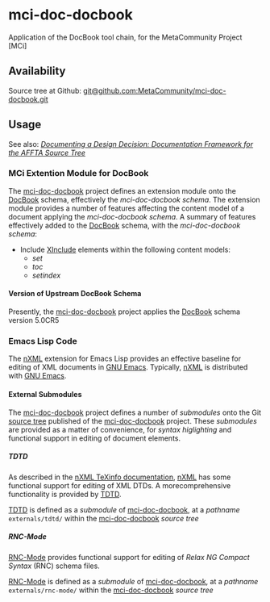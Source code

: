 mci-doc-docbook
===============

Application of the DocBook tool chain, for the MetaCommunity Project [MCi]

## Availability

Source tree at Github: [git@github.com:MetaCommunity/mci-doc-docbook.git][mci-doc-docbook]

## Usage

See also: _[Documenting a Design Decision: Documentation Framework for the AFFTA Source Tree][affta-doc]_

### MCi Extention Module for DocBook

The [mci-doc-docbook][mci-doc-docbook] project defines an extension
module onto the [DocBook][docbook] schema, effectively the
_mci-doc-docbook schema_. The extension module provides a number of
features affecting the content model of a document applying the
_mci-doc-docbook schema_. A summary of features effectively added to the
[DocBook][docbook] schema, with the _mci-doc-docbook schema_:

* Include [XInclude][xinclude] elements within the following
  content models:
    * _set_
	* _toc_
	* _setindex_


#### Version of Upstream DocBook Schema

Presently, the [mci-doc-docbook][mci-doc-docbook] project applies the
[DocBook][docbook] schema version 5.0CR5

### Emacs Lisp Code

The [nXML][nxml] extension for Emacs Lisp provides an effective
baseline for editing of XML documents in
[GNU Emacs][emacs]. Typically, [nXML][nxml] is distributed with
[GNU Emacs][emacs].

#### External Submodules

The [mci-doc-docbook][mci-doc-docbook] project defines a number of 
_submodules_ onto the Git [source tree][mci-doc-docbook] published of
the [mci-doc-docbook][mci-doc-docbook] project. These _submodules_ are 
provided as a matter of convenience, for _syntax higlighting_ and
functional support in editing of document elements.

##### TDTD

As described in the [nXML TeXinfo documentation][nxml-info],
[nXML][nxml] has some functional support for editing of XML DTDs. A
morecomprehensive functionality is provided by [TDTD][tdtd].

[TDTD][tdtd] is defined as a _submodule_ of
[mci-doc-docbook][mci-doc-docbook], at a _pathname_ `externals/tdtd/`
within the [mci-doc-docbook][mci-doc-docbook] _source tree_

##### RNC-Mode

[RNC-Mode][rnc-mode] provides functional support for editing of _Relax
NG Compact Syntax_ (RNC) schema files.

[RNC-Mode][rnc-mode] is defined as a _submodule_ of
[mci-doc-docbook][mci-doc-docbook], at a _pathname_ `externals/rnc-mode/`
within the [mci-doc-docbook][mci-doc-docbook] _source tree_


[affta-doc]: http://journal.metacommunity.info/post/2014/10/design-decision-affta-documentation
[mci-doc-docbook]: https://github.com/MetaCommunity/mci-doc-docbook
[docbook]: http://www.docbook.org/
[xinclude]: http://www.w3.org/TR/2006/REC-xinclude-20061115/
[rnc-mode]: https://github.com/TreeRex/rnc-mode
[tdtd]: http://www.menteith.com/wiki/tdtd
[nxml]: http://www.thaiopensource.com/nxml-mode/
[emacs]: http://www.gnu.org/software/emacs/
[nxml-info]: http://www.gnu.org/software/emacs/manual/html_mono/nxml-mode.html
